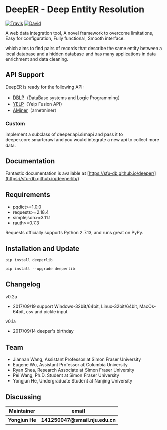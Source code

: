 DeepER - Deep Entity Resolution
=========================
[![Travis](https://img.shields.io/badge/pypi-0.2-orange.svg?style=plastic)](https://pypi.python.org/pypi/deeperlib)
[![David](https://img.shields.io/badge/python-2.7-blue.svg?style=plastic)](https://www.python.org/)
	
A web data integration tool, A novel framework to overcome limitations, Easy for  configuration, Fully functional, Smooth interface.

which aims to find pairs of records that describe the same entity between a local database and a hidden database and has many applications in data enrichment and data cleaning. 


API Support
------------
DeepER is ready for the following API:

* [DBLP](http://dblp.uni-trier.de/faq/How+to+use+the+dblp+search+API.html)（DataBase systems and Logic Programming）
* [YELP](https://www.yelp.com/developers/documentation/v3/business_search)（Yelp Fusion API）
* [AMiner](http://doc.aminer.org/en/latest/s/index.html)（arnetminer）

### Custom

implement a subclass of deeper.api.simapi and pass it to deeper.core.smartcrawl 
and you would integrate a new api to collect more data.


Documentation
------------
Fantastic documentation is available at [https://sfu-db.github.io/deeper/](https://sfu-db.github.io/deeperlib/) 


Requirements
------------

* pqdict>=1.0.0
* requests>=2.18.4
* simplejson>=3.11.1
* rauth>=0.7.3

Requests officially supports Python 2.7.13, and runs great on PyPy.


Installation and Update
-----------------------

```
pip install deeperlib
```

```
pip install --upgrade deeperlib
```

Changelog
----------
v0.2a

* 2017/09/19 support Windows-32bit/64bit, Linux-32bit/64bit, MacOs-64bit, csv and pickle input

v0.1a

* 2017/09/14 deeper's birthday

Team
----------
* Jiannan Wang, Assistant Professor at Simon Fraser University
* Eugene Wu, Assistant Professor at Columbia University
* Ryan Shea, Research Associate at Simon Fraser University
* Pei Wang, Ph.D. Student at Simon Fraser University
* Yongjun He, Undergraduate Student at Nanjing University

Discussing
----------
<table> 
	<tr> 
		<th>Maintainer</th> 
		<th>email</th>
	</tr> 
	<tr> 
		<th>Yongjun He</th> 
		<th>141250047@smail.nju.edu.cn</th> 
	</tr>  
</table>
